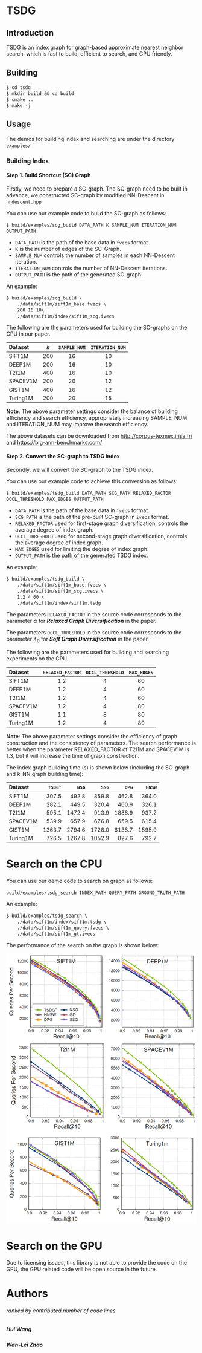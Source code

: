 # TSDG

## Introduction

TSDG is an index graph for graph-based approximate nearest neighbor search, which is fast to build, efficient to search, and GPU friendly.

## Building

```shell
$ cd tsdg
$ mkdir build && cd build
$ cmake ..
$ make -j
```

## Usage

The demos for building index and searching are under the directory `examples/`

### Building Index

#### **Step 1**. Build Shortcut (SC) Graph

Firstly, we need to prepare a SC-graph. 
The SC-graph need to be built in advance, we constructed SC-graph by modified NN-Descent in `nndescent.hpp`

You can use our example code to build the SC-graph as follows:

```shell
$ build/examples/scg_build DATA_PATH K SAMPLE_NUM ITERATION_NUM OUTPUT_PATH
```

+ `DATA_PATH` is the path of the base data in `fvecs` format.
+ `K` is the number of edges of the SC-Graph.
+ `SAMPLE_NUM` controls the number of samples in each NN-Descent iteration.
+ `ITERATION_NUM` controls the number of NN-Descent iterations.
+ `OUTPUT_PATH` is the path of the generated SC-graph.

An example:
```shell
$ build/examples/scg_build \
    ./data/sift1m/sift1m_base.fvecs \
    200 16 10\
    ./data/sift1m/index/sift1m_scg.ivecs
```

The following are the parameters used for building the SC-graphs on the CPU in our paper.

| Dataset | *`K`* | `SAMPLE_NUM` | `ITERATION_NUM` |
| :----  | :----: | :----: | :----: |
| SIFT1M | 200 |  16  | 10 |
| DEEP1M | 200 |  16  | 10 |
| T2I1M  | 400 |  16  | 10 |
| SPACEV1M | 200 | 20 | 12 |
| GIST1M   | 400 | 16 | 12 |
| Turing1M | 200 | 20 | 15 |

**Note**: The above parameter settings consider the balance of building efficiency and search efficiency, appropriately increasing SAMPLE_NUM and ITERATION_NUM may improve the search efficiency.

The above datasets can be downloaded from http://corpus-texmex.irisa.fr/ and https://big-ann-benchmarks.com/

#### **Step 2**. Convert the SC-graph to TSDG index

Secondly, we will convert the SC-graph to the TSDG index.

You can use our example code to achieve this conversion as follows:
```shell
$ build/examples/tsdg_build DATA_PATH SCG_PATH RELAXED_FACTOR OCCL_THRESHOLD MAX_EDGES OUTPUT_PATH
```

+ `DATA_PATH` is the path of the base data in `fvecs` format.
+ `SCG_PATH` is the path of the pre-built SC-graph in `ivecs` format.
+ `RELAXED_FACTOR` used for first-stage graph diversification, controls the average degree of index graph.
+ `OCCL_THRESHOLD` used for second-stage graph diversification, controls the average degree of index graph.
+ `MAX_EDGES` used for limiting the degree of index graph.
+ `OUTPUT_PATH` is the path of the generated TSDG index.

An example:
```shell
$ build/examples/tsdg_build \
    ./data/sift1m/sift1m_base.fvecs \
    ./data/sift1m/sift1m_scg.ivecs \
    1.2 4 60 \
    ./data/sift1m/index/sift1m.tsdg
```

The parameters `RELAXED_FACTOR` in the source code corresponds to the parameter $\alpha$ for ***Relaxed Graph Diversification*** in the paper.

The parameters `OCCL_THRESHOLD` in the source code corresponds to the parameter $\lambda_0$ for ***Soft Graph Diversification*** in the paper.

The following are the parameters used for building and searching experiments on the CPU.

| Dataset | `RELAXED_FACTOR` | `OCCL_THRESHOLD` | `MAX_EDGES` |
| :----  | :----: | :----: | :----: |
| SIFT1M |  1.2  | 4 | 60 |
| DEEP1M |  1.2  | 4 | 60 |
| T2I1M  |  1.2  | 4 | 60 |
| SPACEV1M | 1.2 | 4 | 80 |
| GIST1M   | 1.1 | 8 | 80 |
| Turing1M | 1.2 | 4 | 80 |

**Note**: The above parameter settings consider the efficiency of graph construction and the consistency of parameters. The search performance is better when the parameter RELAXED_FACTOR of T2I1M and SPACEV1M is 1.3, but it will increase the time of graph construction.

The index graph building time (s) is shown below (including the SC-graph and *k*-NN graph building time):

| Dataset | `TSDG⁺` | `NSG` | `SSG` | `DPG` | `HNSW` |
| :----  | ----: | ----: | ----: | ----: |  ----: |
| SIFT1M |   307.5  | 492.8  | 359.8  | 462.8  | 364.0
| DEEP1M |   282.1  | 449.5  | 320.4  | 400.9  | 326.1
| T2I1M  |   595.1  | 1472.4 | 913.9  | 1888.9 | 937.2
| SPACEV1M | 539.9  | 657.9  | 676.8  | 659.5  | 615.4
| GIST1M   | 1363.7 | 2794.6 | 1728.0 | 6138.7 | 1595.9
| Turing1M | 726.5  | 1267.8 | 1052.9 | 827.6  | 792.7


# Search on the CPU

You can use our demo code to search on graph as follows:

```shell
build/examples/tsdg_search INDEX_PATH QUERY_PATH GROUND_TRUTH_PATH
```

An example:
```shell
$ build/examples/tsdg_search \
    ./data/sift1m/index/sift1m.tsdg \
    ./data/sift1m/sift1m_query.fvecs \
    ./data/sift1m/sift1m_gt.ivecs
```
The performance of the search on the graph is shown below:

![Search result](examples/result.png)

# Search on the GPU

Due to licensing issues, this library is not able to provide the code on the GPU, the GPU related code will be open source in the future.

# Authors
###### ranked by contributed number of code lines
##### Hui Wang
##### Wan-Lei Zhao
